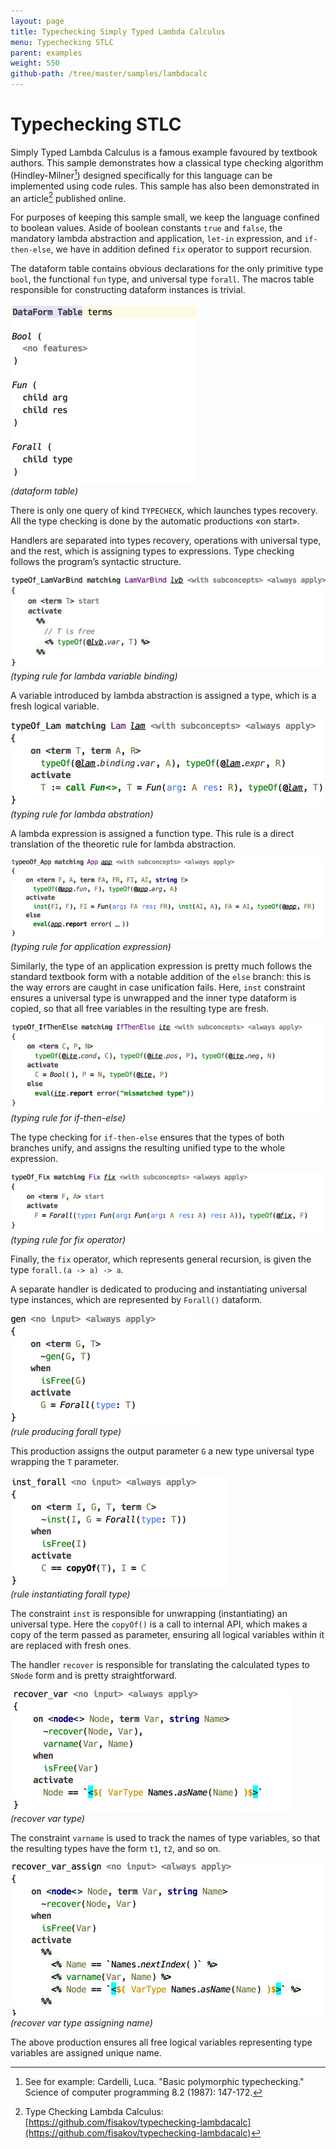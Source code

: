 ```yaml
---
layout: page
title: Typechecking Simply Typed Lambda Calculus
menu: Typechecking STLC
parent: examples
weight: 550
github-path: /tree/master/samples/lambdacalc
---
```


# Typechecking STLC

Simply Typed Lambda Calculus is a famous example favoured by textbook authors. This sample demonstrates how a classical type checking algorithm (Hindley-Milner[^hm]) designed specifically for this language can be implemented using code rules. This sample has also been demonstrated in an article[^tclc] published online.

For purposes of keeping this sample small, we keep the language confined to boolean values. Aside of boolean constants `true` and `false`, the mandatory lambda abstraction and application, `let-in` expression, and `if-then-else`, we have in addition defined `fix` operator to support recursion.

The dataform table contains obvious declarations for the only primitive type `bool`, the functional `fun` type, and universal type `forall`. The macros table responsible for constructing dataform instances is trivial.

![](img/ex-stlc-dataformtable-300.png)  
_(dataform table)_

There is only one query of kind `TYPECHECK`, which launches types recovery. All the type checking is done by the automatic productions «on start». 

Handlers are separated into types recovery, operations with universal type, and the rest, which is assigning types to expressions. Type checking follows the program’s syntactic structure.

![](img/ex-stlc-lambdavar-600.png)  
_(typing rule for lambda variable binding)_

A variable introduced by lambda abstraction is assigned a type, which is a fresh  logical variable.

![](img/ex-stlc-lambdaabs-500.png)  
_(typing rule for lambda abstration)_

A lambda expression is assigned a function type. This rule is a direct translation of the theoretic rule for lambda abstraction. 

![](img/ex-stlc-app-700.png)  
_(typing rule for application expression)_

Similarly, the type of an application expression is pretty much follows the standard textbook form with a notable addition of the `else` branch: this is the way errors are caught in case unification fails. Here, `inst` constraint ensures a universal type is unwrapped and the inner type dataform is copied, so that all free variables in the resulting type are fresh.

![](img/ex-stlc-ifthenelse-650.png)  
_(typing rule for if-then-else)_

The type checking for `if-then-else` ensures that the types of both branches unify, and assigns the resulting unified type to the whole expression.

![](img/ex-stlc-fix-650.png)  
_(typing rule for fix operator)_

Finally, the `fix` operator, which represents general recursion, is given the type `forall.(a -> a) -> a`. 

A separate handler is dedicated to producing and instantiating universal type instances, which are represented by `Forall()` dataform. 

![](img/ex-stlc-gen-300.png)  
_(rule producing forall type)_

This production assigns the output parameter `G` a new type universal type wrapping the `T` parameter. 

![](img/ex-stlc-instforall-350.png)  
_(rule instantiating forall type)_

The constraint `inst` is responsible for unwrapping (instantiating) an universal type. Here the `copyOf()` is a call to internal API, which makes a copy of the term passed as parameter, ensuring all logical variables within it are replaced with fresh ones.  

The handler `recover` is responsible for translating the calculated types to `SNode` form and is pretty straightforward. 

![](img/ex-stlc-recovervar-450.png)  
_(recover var type)_

The constraint `varname` is used to track the names of type variables, so that the resulting types have the form `t1`, `t2`, and so on.

![](img/ex-stlc-recovervarassign-500.png)  
_(recover var type assigning name)_

The above production ensures all free logical variables representing type variables are assigned unique name.

[^hm]: See for example: Cardelli, Luca. "Basic polymorphic typechecking." Science of computer programming 8.2 (1987): 147-172.
[^tclc]: Type Checking Lambda Calculus: [https://github.com/fisakov/typechecking-lambdacalc](https://github.com/fisakov/typechecking-lambdacalc)
